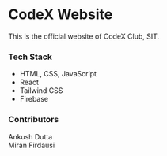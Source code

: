 # CodeX Website

This is the official website of CodeX Club, SIT.

### Tech Stack

- HTML, CSS, JavaScript
- React
- Tailwind CSS
- Firebase

### Contributors

Ankush Dutta   
Miran Firdausi
